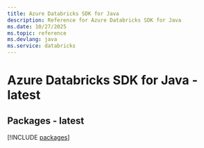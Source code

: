 ```yaml
---
title: Azure Databricks SDK for Java
description: Reference for Azure Databricks SDK for Java
ms.date: 10/27/2025
ms.topic: reference
ms.devlang: java
ms.service: databricks
---
```

# Azure Databricks SDK for Java - latest
## Packages - latest
[!INCLUDE [packages](databricks-index.md)]